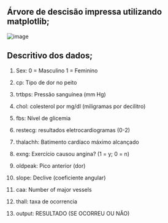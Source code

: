 ## Árvore de descisão impressa utilizando matplotlib;

![image](https://user-images.githubusercontent.com/50935241/121275111-50c0c580-c8a2-11eb-9f4d-4bb1e0ef255c.png)

## Descritivo dos dados;
1. Sex: 0 = Masculino 1 = Feminino

2. cp:
Tipo de dor no peito

3. trtbps:
Pressão sanguínea (mm Hg)

4. chol:
colesterol por mg/dl (miligramas por decilitro)

5. fbs:
Nível de glicemia

6. restecg:
resultados eletrocardiogramas (0-2)

7. thalachh:
Batimento cardíaco máximo alcançado

8. exng:
Exercício causou angina? (1 = y; 0 = n)

9. oldpeak:
Pico anterior (dor)

10. slope:
Declive (coeficiente angular)

11. caa:
Number of major vessels

12. thall:
taxa de ocorrencia

13. output:
RESULTADO (SE OCORREU OU NÃO)
